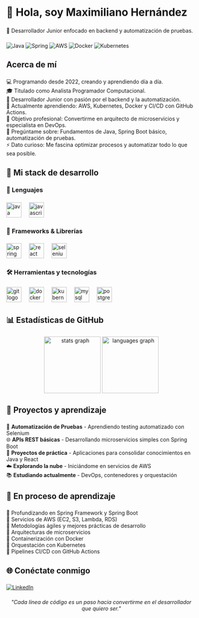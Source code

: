 <h1 align="left">👋 Hola, soy Maximiliano Hernández</h1>

###

<p align="left">🎯 Desarrollador Junior enfocado en backend y automatización de pruebas.</p>

###

<div align="left">
  <img src="https://img.shields.io/badge/Java-Junior-blue?style=for-the-badge&logo=java" alt="Java"/>
  <img src="https://img.shields.io/badge/Spring-Junior-green?style=for-the-badge&logo=spring" alt="Spring"/>
  <img src="https://img.shields.io/badge/AWS-Learning-orange?style=for-the-badge&logo=amazonaws" alt="AWS"/>
  <img src="https://img.shields.io/badge/Docker-Learning-blue?style=for-the-badge&logo=docker" alt="Docker"/>
  <img src="https://img.shields.io/badge/Kubernetes-Learning-purple?style=for-the-badge&logo=kubernetes" alt="Kubernetes"/>
</div>

###

<h2 align="left">Acerca de mí</h2>

###

<p align="left">💻 Programando desde 2022, creando y aprendiendo día a día.<br>🎓 Titulado como Analista Programador Computacional.<br>🔭 Desarrollador Junior con pasión por el backend y la automatización.<br>🚀 Actualmente aprendiendo: AWS, Kubernetes, Docker y CI/CD con GitHub Actions.<br>🎯 Objetivo profesional: Convertirme en arquitecto de microservicios y especialista en DevOps.<br>💬 Pregúntame sobre: Fundamentos de Java, Spring Boot básico, automatización de pruebas.<br>⚡ Dato curioso: Me fascina optimizar procesos y automatizar todo lo que sea posible.</p>

###

<h2 align="left">🧠 Mi stack de desarrollo</h2>

###

<h3 align="left">📝 Lenguajes</h3>

###

<div align="left">
  <img src="https://cdn.jsdelivr.net/gh/devicons/devicon/icons/java/java-original.svg" height="40" alt="java logo"  />
  <img width="12" />
  <img src="https://cdn.jsdelivr.net/gh/devicons/devicon/icons/javascript/javascript-original.svg" height="40" alt="javascript logo"  />
</div>

###

<h3 align="left">🧱 Frameworks & Librerías</h3>

###

<div align="left">
  <img src="https://cdn.jsdelivr.net/gh/devicons/devicon/icons/spring/spring-original.svg" height="40" alt="spring logo"  />
  <img width="12" />
  <img src="https://cdn.jsdelivr.net/gh/devicons/devicon/icons/react/react-original.svg" height="40" alt="react logo"  />
  <img width="12" />
  <img src="https://cdn.jsdelivr.net/gh/devicons/devicon/icons/selenium/selenium-original.svg" height="40" alt="selenium logo"  />
</div>

###

<h3 align="left">🛠️ Herramientas y tecnologías</h3>

###

<div align="left">
  <img src="https://cdn.jsdelivr.net/gh/devicons/devicon/icons/git/git-original.svg" height="40" alt="git logo"  />
  <img width="12" />
  <img src="https://cdn.jsdelivr.net/gh/devicons/devicon/icons/docker/docker-original.svg" height="40" alt="docker logo"  />
  <img width="12" />
  <img src="https://cdn.jsdelivr.net/gh/devicons/devicon/icons/kubernetes/kubernetes-plain.svg" height="40" alt="kubernetes logo"  />
  <img width="12" />
  <img src="https://cdn.jsdelivr.net/gh/devicons/devicon/icons/mysql/mysql-original.svg" height="40" alt="mysql logo"  />
  <img width="12" />
  <img src="https://cdn.jsdelivr.net/gh/devicons/devicon/icons/postgresql/postgresql-original.svg" height="40" alt="postgresql logo"  />
</div>

###

<h2 align="left">📊 Estadísticas de GitHub</h2>

###

<div align="center">
  <img src="https://github-readme-stats.vercel.app/api?username=maxhernandezg&hide_title=false&hide_rank=false&show_icons=true&include_all_commits=true&count_private=true&disable_animations=false&theme=dracula&locale=es&hide_border=false" height="150" alt="stats graph"  />
  <img src="https://github-readme-stats.vercel.app/api/top-langs?username=maxhernandezg&locale=es&hide_title=false&layout=compact&card_width=320&langs_count=5&theme=dracula&hide_border=false&hide=EV3,Proyecto-RSH-Censo" height="150" alt="languages graph" />
</div>

###

<h2 align="left">🚀 Proyectos y aprendizaje</h2>

###

<p align="left">🔧 <strong>Automatización de Pruebas</strong> - Aprendiendo testing automatizado con Selenium<br>🌐 <strong>APIs REST básicas</strong> - Desarrollando microservicios simples con Spring Boot<br>📱 <strong>Proyectos de práctica</strong> - Aplicaciones para consolidar conocimientos en Java y React<br>☁️ <strong>Explorando la nube</strong> - Iniciándome en servicios de AWS<br>📚 <strong>Estudiando actualmente</strong> - DevOps, contenedores y orquestación</p>

###

<h2 align="left">🌱 En proceso de aprendizaje</h2>

###

<p align="left">🔹 Profundizando en Spring Framework y Spring Boot<br>🔹 Servicios de AWS (EC2, S3, Lambda, RDS)<br>🔹 Metodologías ágiles y mejores prácticas de desarrollo<br>🔹 Arquitecturas de microservicios<br>🔹 Containerización con Docker<br>🔹 Orquestación con Kubernetes<br>🔹 Pipelines CI/CD con GitHub Actions</p>

###

<h2 align="left">🌐 Conéctate conmigo</h2>

###

<div align="left">
  <a href="https://www.linkedin.com/in/maxhernandezg/" target="_blank">
    <img src="https://img.shields.io/badge/LinkedIn-0077B5?style=for-the-badge&logo=linkedin&logoColor=white" alt="LinkedIn"/>
  </a>
</div>

###

<div align="center">
  <p><em>"Cada línea de código es un paso hacia convertirme en el desarrollador que quiero ser."</em></p>
</div>

###
